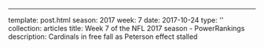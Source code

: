 ---
template: post.html
season: 2017
week: 7
date: 2017-10-24
type: ''
collection: articles
title: Week 7 of the NFL 2017 season - PowerRankings
description: Cardinals in free fall as Peterson effect stalled


